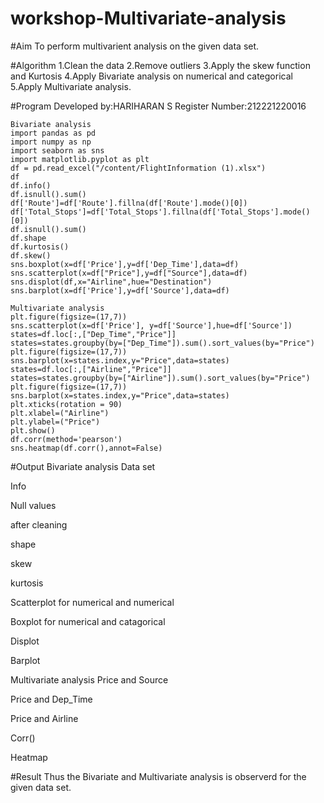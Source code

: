 # workshop-Multivariate-analysis

#Aim
To perform multivarient analysis on the given data set.

#Algorithm
1.Clean the data 
2.Remove outliers 
3.Apply the skew function and Kurtosis 
4.Apply Bivariate analysis on numerical and categorical 
5.Apply Multivariate analysis.

#Program
Developed by:HARIHARAN S
Register Number:212221220016

```
Bivariate analysis
import pandas as pd
import numpy as np
import seaborn as sns
import matplotlib.pyplot as plt
df = pd.read_excel("/content/FlightInformation (1).xlsx")
df
df.info()
df.isnull().sum()
df['Route']=df['Route'].fillna(df['Route'].mode()[0])
df['Total_Stops']=df['Total_Stops'].fillna(df['Total_Stops'].mode()[0])
df.isnull().sum()
df.shape
df.kurtosis()
df.skew()
sns.boxplot(x=df['Price'],y=df['Dep_Time'],data=df)
sns.scatterplot(x=df["Price"],y=df["Source"],data=df)
sns.displot(df,x="Airline",hue="Destination")
sns.barplot(x=df['Price'],y=df['Source'],data=df)

Multivariate analysis
plt.figure(figsize=(17,7))
sns.scatterplot(x=df['Price'], y=df['Source'],hue=df['Source'])
states=df.loc[:,["Dep_Time","Price"]]
states=states.groupby(by=["Dep_Time"]).sum().sort_values(by="Price")
plt.figure(figsize=(17,7))
sns.barplot(x=states.index,y="Price",data=states)
states=df.loc[:,["Airline","Price"]]
states=states.groupby(by=["Airline"]).sum().sort_values(by="Price")
plt.figure(figsize=(17,7))
sns.barplot(x=states.index,y="Price",data=states)
plt.xticks(rotation = 90)
plt.xlabel=("Airline")
plt.ylabel=("Price")
plt.show()
df.corr(method='pearson')
sns.heatmap(df.corr(),annot=False)
```
#Output
Bivariate analysis
Data set

Info

Null values

after cleaning

shape

skew

kurtosis

Scatterplot for numerical and numerical

Boxplot for numerical and catagorical

Displot

Barplot

Multivariate analysis Price and Source

Price and Dep_Time

Price and Airline

Corr()

Heatmap

#Result
Thus the Bivariate and Multivariate analysis is observerd for the given data set.
